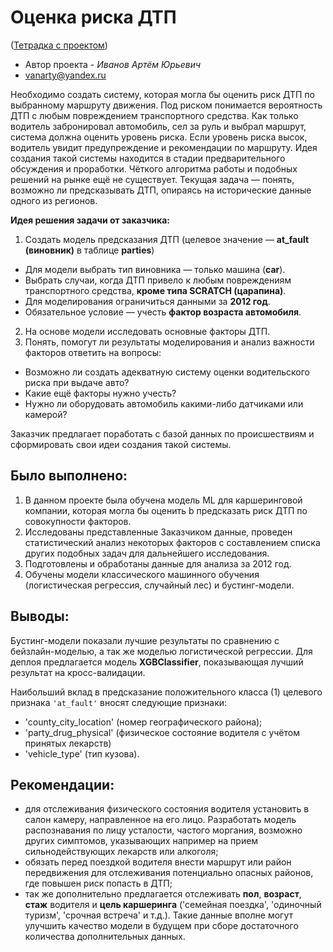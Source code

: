 # Оценка риска ДТП

([Тетрадка с проектом](https://github.com/Vanarty/Yandex-Projects/blob/main/machine_learning/car_accident_risk/car_accident_risk.ipynb))

* Автор проекта - *Иванов Артём Юрьевич*
* vanarty@yandex.ru

Необходимо создать систему, которая могла бы оценить риск ДТП по выбранному маршруту движения. Под риском понимается вероятность ДТП с любым повреждением транспортного средства. Как только водитель забронировал автомобиль, сел за руль и выбрал маршрут, система должна оценить уровень риска. Если уровень риска высок, водитель увидит предупреждение и рекомендации по маршруту.
Идея создания такой системы находится в стадии предварительного обсуждения и проработки. Чёткого алгоритма работы и подобных решений на рынке ещё не существует. Текущая задача — понять, возможно ли предсказывать ДТП, опираясь на исторические данные одного из регионов.

**Идея решения задачи от заказчика:** 
1. Создать модель предсказания ДТП (целевое значение — **at_fault (виновник)** в таблице **parties**)
 - Для модели выбрать тип виновника — только машина (**car**).
 - Выбрать случаи, когда ДТП привело к любым повреждениям транспортного средства, **кроме типа SCRATCH (царапина)**.
 - Для моделирования ограничиться данными за **2012 год**.
 - Обязательное условие — учесть **фактор возраста автомобиля**.
2. На основе модели исследовать основные факторы ДТП.
3. Понять, помогут ли результаты моделирования и анализ важности факторов ответить на вопросы:
 - Возможно ли создать адекватную систему оценки водительского риска при выдаче авто?
 - Какие ещё факторы нужно учесть?
 - Нужно ли оборудовать автомобиль какими-либо датчиками или камерой?

Заказчик предлагает поработать с базой данных по происшествиям и сформировать свои идеи создания такой системы. 

## Было выполнено:
1. В данном проекте была обучена модель ML для каршеринговой компании, которая могла бы оценить b предсказать риск ДТП по совокупности факторов.
2. Исследованы представленные Заказчиком данные, проведен статистический анализ некоторых факторов с составлением списка других подобных задач для дальнейшего исследования.
3. Подготовлены и обработаны данные для анализа за 2012 год. 
4. Обучены модели классического машинного обучения (логистическая регрессия, случайный лес) и бустинг-модели.

## Выводы:
Бустинг-модели показали лучшие результаты по сравнению с бейзлайн-моделью, а так же моделью логистической регрессии. Для деплоя предлагается модель **XGBClassifier**, показывающая лучший результат на кросс-валидации.

Наибольший вклад в предсказание положительного класса (1) целевого признака `'at_fault'` вносят следующие признаки: 
- 'county_city_location' (номер географического района);
- 'party_drug_physical' (физическое состояние водителя с учётом принятых лекарств) 
- 'vehicle_type' (тип кузова).

## Рекомендации:
- для отслеживания физического состояния водителя установить в салон камеру, направленное на его лицо. Разработать модель распознавания по лицу усталости, частого моргания, возможно других симптомов, указывающих например на прием сильнодействующих лекарств или алкоголя;
- обязать перед поездкой водителя внести маршрут или район передвижения для отслеживания потенциально опасных районов, где повышен риск попасть в ДТП;
- так же дополнительно предлагается отслеживать **пол**, **возраст**, **стаж** водителя и **цель каршеринга** ('семейная поездка', 'одиночный туризм', 'срочная встреча' и т.д.). Такие данные вполне могут улучшить качество модели в будущем при сборе достаточного количества дополнительных данных.

